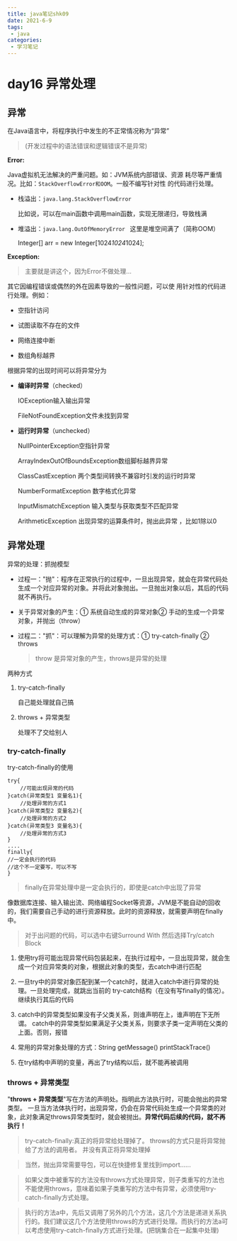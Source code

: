 ```yaml
---
title: java笔记shk09
date: 2021-6-9
tags:
 - java
categories:
 - 学习笔记
---
```


# day16 异常处理

## 异常

在Java语言中，将程序执行中发生的不正常情况称为“异常”

> (开发过程中的语法错误和逻辑错误不是异常) 

**Error:**

Java虚拟机无法解决的严重问题。如：JVM系统内部错误、资源 耗尽等严重情况。比如：```StackOverflowError和OOM```。一般不编写针对性 的代码进行处理。 

+ 栈溢出：```java.lang.StackOverflowError```

  比如说，可以在main函数中调用main函数，实现无限递归，导致栈满

+ 堆溢出：```java.lang.OutOfMemoryError ```
  这里是堆空间满了（简称OOM）

  Integer[] arr = new Integer[1024*1024*1024];



**Exception:** 

> 主要就是讲这个，因为Error不做处理...

其它因编程错误或偶然的外在因素导致的一般性问题，可以使 用针对性的代码进行处理。例如： 

+ 空指针访问 

+ 试图读取不存在的文件 

+ 网络连接中断 

+ 数组角标越界

根据异常的出现时间可以将异常分为

+ **编译时异常**（checked）

  IOException输入输出异常

  FileNotFoundException文件未找到异常

+ **运行时异常**（unchecked）

  NullPointerException空指针异常

  ArrayIndexOutOfBoundsException数组脚标越界异常

  ClassCastException 两个类型间转换不兼容时引发的运行时异常 

  NumberFormatException 数字格式化异常 

  InputMismatchException 输入类型与获取类型不匹配异常 

  ArithmeticException 出现异常的运算条件时，抛出此异常 ，比如1除以0

## 异常处理

异常的处理：抓抛模型

+ 过程一："抛"：程序在正常执行的过程中，一旦出现异常，就会在异常代码处生成一个对应异常的对象。并将此对象抛出。一旦抛出对象以后，其后的代码就不再执行。

+ 关于异常对象的产生：① 系统自动生成的异常对象② 手动的生成一个异常对象，并抛出（throw）

+ 过程二："抓"：可以理解为异常的处理方式：① try-catch-finally  ② throws

  > throw 是异常对象的产生，throws是异常的处理

两种方式

1. try-catch-finally

   自己能处理就自己搞

2. throws + 异常类型

   处理不了交给别人

   

### try-catch-finally

try-catch-finally的使用
```
try{
    //可能出现异常的代码
}catch(异常类型1 变量名1){
    //处理异常的方式1
}catch(异常类型2 变量名2){
    //处理异常的方式2
}catch(异常类型3 变量名3){
    //处理异常的方式3
}
....
finally{
//一定会执行的代码
//这个不一定要写，可以不写
}
```

> finally在异常处理中是一定会执行的，即使是catch中出现了异常

像数据库连接、输入输出流、网络编程Socket等资源，JVM是不能自动的回收的，我们需要自己手动的进行资源释放。此时的资源释放，就需要声明在finally中。

> 对于出问题的代码，可以选中右键Surround With 然后选择Try/catch Block

1. 使用try将可能出现异常代码包装起来，在执行过程中，一旦出现异常，就会生成一个对应异常类的对象，根据此对象的类型，去catch中进行匹配

2. 一旦try中的异常对象匹配到某一个catch时，就进入catch中进行异常的处理。一旦处理完成，就跳出当前的
   try-catch结构（在没有写finally的情况）。继续执行其后的代码

3. catch中的异常类型如果没有子父类关系，则谁声明在上，谁声明在下无所谓。
   catch中的异常类型如果满足子父类关系，则要求子类一定声明在父类的上面。否则，报错

4. 常用的异常对象处理的方式：String  getMessage()    printStackTrace()

5. 在try结构中声明的变量，再出了try结构以后，就不能再被调用

### throws + 异常类型

"**throws + 异常类型**"写在方法的声明处。指明此方法执行时，可能会抛出的异常类型。
一旦当方法体执行时，出现异常，仍会在异常代码处生成一个异常类的对象，此对象满足throws异常类型时，就会被抛出。**异常代码后续的代码，就不再执行！**

> try-catch-finally:真正的将异常给处理掉了。
> throws的方式只是将异常抛给了方法的调用者。  并没有真正将异常处理掉

> 当然，抛出异常需要导包，可以在快捷修复里找到import......



> 如果父类中被重写的方法没有throws方式处理异常，则子类重写的方法也不能使用throws，意味着如果子类重写的方法中有异常，必须使用try-catch-finally方式处理。

>执行的方法a中，先后又调用了另外的几个方法，这几个方法是递进关系执行的。我们建议这几个方法使用throws的方式进行处理。而执行的方法a可以考虑使用try-catch-finally方式进行处理。(把锅集合在一起集中处理)